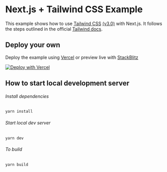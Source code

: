# Next.js + Tailwind CSS Example

This example shows how to use [Tailwind CSS](https://tailwindcss.com/) [(v3.0)](https://tailwindcss.com/blog/tailwindcss-v3) with Next.js. It follows the steps outlined in the official [Tailwind docs](https://tailwindcss.com/docs/guides/nextjs).

## Deploy your own

Deploy the example using [Vercel](https://vercel.com?utm_source=github&utm_medium=readme&utm_campaign=next-example) or preview live with [StackBlitz](https://stackblitz.com/github/vercel/next.js/tree/canary/examples/with-tailwindcss)

[![Deploy with Vercel](https://vercel.com/button)](https://vercel.com/new/git/external?repository-url=https://github.com/vercel/next.js/tree/canary/examples/with-tailwindcss&project-name=with-tailwindcss&repository-name=with-tailwindcss)

## How to start local development server

###### Install dependencies

`yarn install`

###### Start local dev server

`yarn dev`

###### To build

`yarn build`

<!--
next build generates an optimized version of your application for production. This standard output includes:

    - HTML files for pages using getStaticProps or Automatic Static Optimization
    - CSS files for global styles or for individually scoped styles
    - JavaScript for pre-rendering dynamic content from the Next.js server
    - JavaScript for interactivity on the client-side through React

This output is generated inside the .next folder:

    - .next/static/chunks/pages – Each JavaScript file inside this folder relates to the route with the same name. For example, .next/static/chunks/pages/about.js would be the JavaScript file loaded when viewing the /about route in your application
    - .next/static/media – Statically imported images from next/image are hashed and copied here
    - .next/static/css – Global CSS files for all pages in your application
    - .next/server/pages – The HTML and JavaScript entry points prerendered from the server. The .nft.json files are created when Output File Tracing is enabled and contain all the file paths that depend on a given page.
    - .next/server/chunks – Shared JavaScript chunks used in multiple places throughout your application
    - .next/cache – Output for the build cache and cached images, responses, and pages from the Next.js server. Using a cache helps decrease build times and improve performance of loading images

All JavaScript code inside .next has been compiled and browser bundles have been minified to help achieve the best performance and support all modern browsers.
 -->
